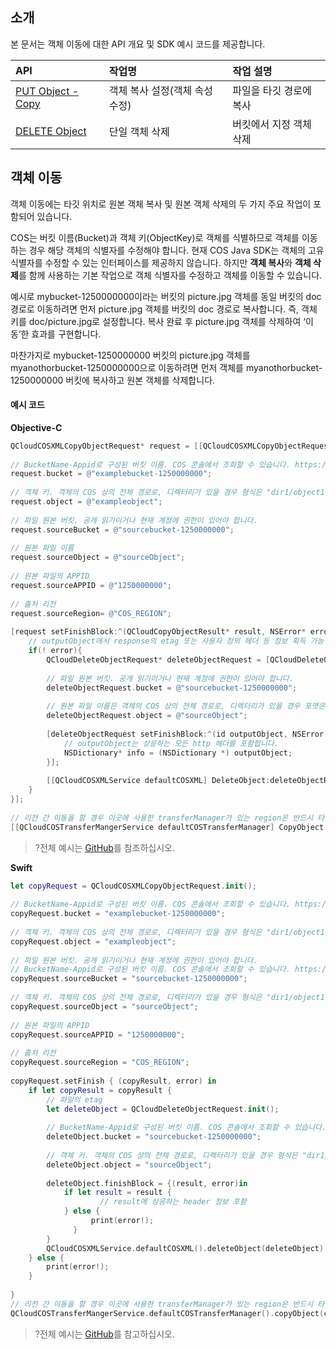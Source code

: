 ## 소개


본 문서는 객체 이동에 대한 API 개요 및 SDK 예시 코드를 제공합니다.

| API                                                          | 작업명                       | 작업 설명               |
| :----------------------------------------------------------- | :--------------------------- | :--------------------- |
| [PUT Object - Copy](https://intl.cloud.tencent.com/document/product/436/10881) | 객체 복사 설정(객체 속성 수정) | 파일을 타깃 경로에 복사     |
| [DELETE Object](https://intl.cloud.tencent.com/document/product/436/7743) | 단일 객체 삭제                 | 버킷에서 지정 객체 삭제 |




## 객체 이동

객체 이동에는 타깃 위치로 원본 객체 복사 및 원본 객체 삭제의 두 가지 주요 작업이 포함되어 있습니다.

COS는 버킷 이름(Bucket)과 객체 키(ObjectKey)로 객체를 식별하므로 객체를 이동하는 경우 해당 객체의 식별자를 수정해야 합니다. 현재 COS Java SDK는 객체의 고유 식별자를 수정할 수 있는 인터페이스를 제공하지 않습니다. 하지만 **객체 복사**와 **객체 삭제**를 함께 사용하는 기본 작업으로 객체 식별자를 수정하고 객체를 이동할 수 있습니다.

예시로 mybucket-1250000000이라는 버킷의 picture.jpg 객체를 동일 버킷의 doc 경로로 이동하려면 먼저 picture.jpg 객체를 버킷의 doc 경로로 복사합니다. 즉, 객체 키를 doc/picture.jpg로 설정합니다. 복사 완료 후 picture.jpg 객체를 삭제하여 ‘이동’한 효과를 구현합니다.

마찬가지로 mybucket-1250000000 버킷의 picture.jpg 객체를 myanothorbucket-1250000000으로 이동하려면 먼저 객체를 myanothorbucket-1250000000 버킷에 복사하고 원본 객체를 삭제합니다.


#### 예시 코드

**Objective-C**

[//]: # (.cssg-snippet-move-object)
```objective-c
QCloudCOSXMLCopyObjectRequest* request = [[QCloudCOSXMLCopyObjectRequest alloc] init];
    
// BucketName-Appid로 구성된 버킷 이름. COS 콘솔에서 조회할 수 있습니다. https://console.cloud.tencent.com/cos5/bucket
request.bucket = @"examplebucket-1250000000";
    
// 객체 키. 객체의 COS 상의 전체 경로로, 디렉터리가 있을 경우 형식은 "dir1/object1"입니다.
request.object = @"exampleobject";
    
// 파일 원본 버킷. 공개 읽기이거나 현재 계정에 권한이 있어야 합니다.
request.sourceBucket = @"sourcebucket-1250000000";
    
// 원본 파일 이름
request.sourceObject = @"sourceObject";
    
// 원본 파일의 APPID
request.sourceAPPID = @"1250000000";
    
// 출처 리전
request.sourceRegion= @"COS_REGION";
    
[request setFinishBlock:^(QCloudCopyObjectResult* result, NSError* error) {
    // outputObject에서 response의 etag 또는 사용자 정의 헤더 등 정보 획득 가능
    if(! error){
        QCloudDeleteObjectRequest* deleteObjectRequest = [QCloudDeleteObjectRequest new];
            
        // 파일 원본 버킷. 공개 읽기이거나 현재 계정에 권한이 있어야 합니다.
        deleteObjectRequest.bucket = @"sourcebucket-1250000000";
            
        // 원본 파일 이름은 객체의 COS 상의 전체 경로로, 디렉터리가 있을 경우 포맷은 "dir1/object1"입니다.
        deleteObjectRequest.object = @"sourceObject";
            
        [deleteObjectRequest setFinishBlock:^(id outputObject, NSError *error) {
            // outputObject는 상응하는 모든 http 헤더를 포함합니다.
            NSDictionary* info = (NSDictionary *) outputObject;
        }];
            
        [[QCloudCOSXMLService defaultCOSXML] DeleteObject:deleteObjectRequest];
    }
}];
    
// 리전 간 이동을 할 경우 이곳에 사용한 transferManager가 있는 region은 반드시 타깃 버킷이 있는 region이어야 합니다.
[[QCloudCOSTransferMangerService defaultCOSTransferManager] CopyObject:request];
```

>?전체 예시는 [GitHub](https://github.com/tencentyun/cos-snippets/tree/master/iOS/Objc/Examples/cases/MoveObject.m)를 참조하십시오.

**Swift**

[//]: # (.cssg-snippet-transfer-copy-object)
```swift
let copyRequest = QCloudCOSXMLCopyObjectRequest.init();
        
// BucketName-Appid로 구성된 버킷 이름. COS 콘솔에서 조회할 수 있습니다. https://console.cloud.tencent.com/cos5/bucket
copyRequest.bucket = "examplebucket-1250000000";
                
// 객체 키. 객체의 COS 상의 전체 경로로, 디렉터리가 있을 경우 형식은 "dir1/object1"입니다.
copyRequest.object = "exampleobject";
        
// 파일 원본 버킷. 공개 읽기이거나 현재 계정에 권한이 있어야 합니다.
// BucketName-Appid로 구성된 버킷 이름. COS 콘솔에서 조회할 수 있습니다. https://console.cloud.tencent.com/cos5/bucket
copyRequest.sourceBucket = "sourcebucket-1250000000";
        
// 객체 키. 객체의 COS 상의 전체 경로로, 디렉터리가 있을 경우 형식은 "dir1/object1"입니다.
copyRequest.sourceObject = "sourceObject";
        
// 원본 파일의 APPID
copyRequest.sourceAPPID = "1250000000";
        
// 출처 리전
copyRequest.sourceRegion = "COS_REGION";
        
copyRequest.setFinish { (copyResult, error) in
    if let copyResult = copyResult {
        // 파일의 etag
        let deleteObject = QCloudDeleteObjectRequest.init();
                
        // BucketName-Appid로 구성된 버킷 이름. COS 콘솔에서 조회할 수 있습니다. https://console.cloud.tencent.com/cos5/bucket
        deleteObject.bucket = "sourcebucket-1250000000";
                
        // 객체 키. 객체의 COS 상의 전체 경로로, 디렉터리가 있을 경우 형식은 "dir1/object1"입니다.
        deleteObject.object = "sourceObject";
                
        deleteObject.finishBlock = {(result, error)in
            if let result = result {
                    // result에 상응하는 header 정보 포함
            } else {
                  print(error!);
              }
        }
        QCloudCOSXMLService.defaultCOSXML().deleteObject(deleteObject);
    } else {
        print(error!);
    }
            
}
// 리전 간 이동을 할 경우 이곳에 사용한 transferManager가 있는 region은 반드시 타깃 버킷이 있는 region이어야 합니다.
QCloudCOSTransferMangerService.defaultCOSTransferManager().copyObject(copyRequest);
```

>?전체 예시는 [GitHub](https://github.com/tencentyun/cos-snippets/tree/master/iOS/Swift/Examples/cases/TransferCopyObject.swift)를 참고하십시오.
